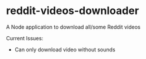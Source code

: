 # reddit-videos-downloader

A Node application to download all/some Reddit videos

Current Issues:
- Can only download video without sounds
